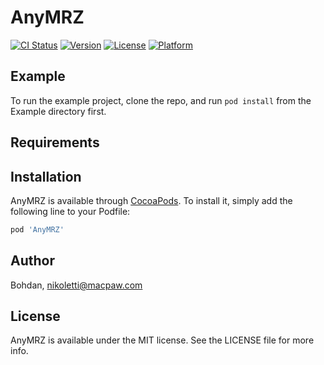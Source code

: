 # AnyMRZ

[![CI Status](https://img.shields.io/travis/Bohdan/AnyMRZ.svg?style=flat)](https://travis-ci.org/Bohdan/AnyMRZ)
[![Version](https://img.shields.io/cocoapods/v/AnyMRZ.svg?style=flat)](https://cocoapods.org/pods/AnyMRZ)
[![License](https://img.shields.io/cocoapods/l/AnyMRZ.svg?style=flat)](https://cocoapods.org/pods/AnyMRZ)
[![Platform](https://img.shields.io/cocoapods/p/AnyMRZ.svg?style=flat)](https://cocoapods.org/pods/AnyMRZ)

## Example

To run the example project, clone the repo, and run `pod install` from the Example directory first.

## Requirements

## Installation

AnyMRZ is available through [CocoaPods](https://cocoapods.org). To install
it, simply add the following line to your Podfile:

```ruby
pod 'AnyMRZ'
```

## Author

Bohdan, nikoletti@macpaw.com

## License

AnyMRZ is available under the MIT license. See the LICENSE file for more info.
